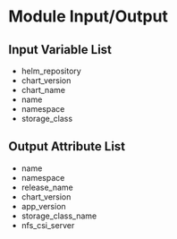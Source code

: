 # Module Input/Output

## Input Variable List

- helm_repository
- chart_version
- chart_name
- name
- namespace
- storage_class


## Output Attribute List

- name
- namespace
- release_name
- chart_version
- app_version
- storage_class_name
- nfs_csi_server
